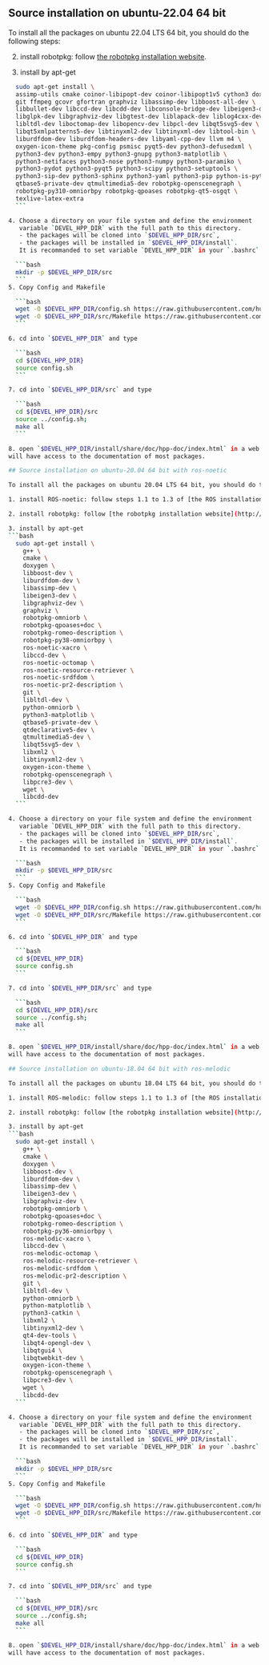 ## Source installation on ubuntu-22.04 64 bit

To install all the packages on ubuntu 22.04 LTS 64 bit, you should do the following steps:

  2. install robotpkg: follow [the robotpkg installation website](http://robotpkg.openrobots.org/debian.html).

  3. install by apt-get
  ```bash
    sudo apt-get install \
    assimp-utils cmake coinor-libipopt-dev coinor-libipopt1v5 cython3 doxygen \
    git ffmpeg gcovr gfortran graphviz libassimp-dev libboost-all-dev \
    libbullet-dev libccd-dev libcdd-dev libconsole-bridge-dev libeigen3-dev \
    libglpk-dev libgraphviz-dev libgtest-dev liblapack-dev liblog4cxx-dev \
    libltdl-dev liboctomap-dev libopencv-dev libpcl-dev libqt5svg5-dev \
    libqt5xmlpatterns5-dev libtinyxml2-dev libtinyxml-dev libtool-bin \
    liburdfdom-dev liburdfdom-headers-dev libyaml-cpp-dev llvm m4 \
    oxygen-icon-theme pkg-config psmisc pyqt5-dev python3-defusedxml \
    python3-dev python3-empy python3-gnupg python3-matplotlib \
    python3-netifaces python3-nose python3-numpy python3-paramiko \
    python3-pydot python3-pyqt5 python3-scipy python3-setuptools \
    python3-sip-dev python3-sphinx python3-yaml python3-pip python-is-python3 \
    qtbase5-private-dev qtmultimedia5-dev robotpkg-openscenegraph \
    robotpkg-py310-omniorbpy robotpkg-qpoases robotpkg-qt5-osgqt \
    texlive-latex-extra
    ```

  4. Choose a directory on your file system and define the environment
     variable `DEVEL_HPP_DIR` with the full path to this directory.
     - the packages will be cloned into `$DEVEL_HPP_DIR/src`,
     - the packages will be installed in `$DEVEL_HPP_DIR/install`.
     It is recommanded to set variable `DEVEL_HPP_DIR` in your `.bashrc` for future use.

    ```bash
    mkdir -p $DEVEL_HPP_DIR/src
    ```
  5. Copy Config and Makefile

    ```bash
    wget -O $DEVEL_HPP_DIR/config.sh https://raw.githubusercontent.com/humanoid-path-planner/hpp-doc/stable/doc/config/ubuntu-22.04.sh
    wget -O $DEVEL_HPP_DIR/src/Makefile https://raw.githubusercontent.com/humanoid-path-planner/hpp-doc/stable/makefiles/devel.mk
    ```

  6. cd into `$DEVEL_HPP_DIR` and type

    ```bash
    cd ${DEVEL_HPP_DIR}
    source config.sh
    ```

  7. cd into `$DEVEL_HPP_DIR/src` and type

    ```bash
    cd ${DEVEL_HPP_DIR}/src
    source ../config.sh;
    make all
    ```

  8. open `$DEVEL_HPP_DIR/install/share/doc/hpp-doc/index.html` in a web brower and you
  will have access to the documentation of most packages.

## Source installation on ubuntu-20.04 64 bit with ros-noetic

To install all the packages on ubuntu 20.04 LTS 64 bit, you should do the following steps:

  1. install ROS-noetic: follow steps 1.1 to 1.3 of [the ROS installation website.](http://wiki.ros.org/noetic/Installation/Ubuntu).

  2. install robotpkg: follow [the robotpkg installation website](http://robotpkg.openrobots.org/debian.html).

  3. install by apt-get
  ```bash
    sudo apt-get install \
      g++ \
      cmake \
      doxygen \
      libboost-dev \
      liburdfdom-dev \
      libassimp-dev \
      libeigen3-dev \
      libgraphviz-dev \
      graphviz \
      robotpkg-omniorb \
      robotpkg-qpoases+doc \
      robotpkg-romeo-description \
      robotpkg-py38-omniorbpy \
      ros-noetic-xacro \
      libccd-dev \
      ros-noetic-octomap \
      ros-noetic-resource-retriever \
      ros-noetic-srdfdom \
      ros-noetic-pr2-description \
      git \
      libltdl-dev \
      python-omniorb \
      python3-matplotlib \
      qtbase5-private-dev \
      qtdeclarative5-dev \
      qtmultimedia5-dev \
      libqt5svg5-dev \
      libxml2 \
      libtinyxml2-dev \
      oxygen-icon-theme \
      robotpkg-openscenegraph \
      libpcre3-dev \
      wget \
      libcdd-dev
    ```

  4. Choose a directory on your file system and define the environment
     variable `DEVEL_HPP_DIR` with the full path to this directory.
     - the packages will be cloned into `$DEVEL_HPP_DIR/src`,
     - the packages will be installed in `$DEVEL_HPP_DIR/install`.
     It is recommanded to set variable `DEVEL_HPP_DIR` in your `.bashrc` for future use.

    ```bash
    mkdir -p $DEVEL_HPP_DIR/src
    ```
  5. Copy Config and Makefile

    ```bash
    wget -O $DEVEL_HPP_DIR/config.sh https://raw.githubusercontent.com/humanoid-path-planner/hpp-doc/stable/doc/config/ubuntu-20.04-noetic.sh
    wget -O $DEVEL_HPP_DIR/src/Makefile https://raw.githubusercontent.com/humanoid-path-planner/hpp-doc/stable/makefiles/devel.mk
    ```

  6. cd into `$DEVEL_HPP_DIR` and type

    ```bash
    cd ${DEVEL_HPP_DIR}
    source config.sh
    ```

  7. cd into `$DEVEL_HPP_DIR/src` and type

    ```bash
    cd ${DEVEL_HPP_DIR}/src
    source ../config.sh;
    make all
    ```

  8. open `$DEVEL_HPP_DIR/install/share/doc/hpp-doc/index.html` in a web brower and you
  will have access to the documentation of most packages.

## Source installation on ubuntu-18.04 64 bit with ros-melodic

To install all the packages on ubuntu 18.04 LTS 64 bit, you should do the following steps:

  1. install ROS-melodic: follow steps 1.1 to 1.3 of [the ROS installation website.](http://wiki.ros.org/melodic/Installation/Ubuntu).

  2. install robotpkg: follow [the robotpkg installation website](http://robotpkg.openrobots.org/debian.html).

  3. install by apt-get
  ```bash
    sudo apt-get install \
      g++ \
      cmake \
      doxygen \
      libboost-dev \
      liburdfdom-dev \
      libassimp-dev \
      libeigen3-dev \
      libgraphviz-dev \
      robotpkg-omniorb \
      robotpkg-qpoases+doc \
      robotpkg-romeo-description \
      robotpkg-py36-omniorbpy \
      ros-melodic-xacro \
      libccd-dev \
      ros-melodic-octomap \
      ros-melodic-resource-retriever \
      ros-melodic-srdfdom \
      ros-melodic-pr2-description \
      git \
      libltdl-dev \
      python-omniorb \
      python-matplotlib \
      python3-catkin \
      libxml2 \
      libtinyxml2-dev \
      qt4-dev-tools \
      libqt4-opengl-dev \
      libqtgui4 \
      libqtwebkit-dev \
      oxygen-icon-theme \
      robotpkg-openscenegraph \
      libpcre3-dev \
      wget \
      libcdd-dev
    ```

  4. Choose a directory on your file system and define the environment
     variable `DEVEL_HPP_DIR` with the full path to this directory.
     - the packages will be cloned into `$DEVEL_HPP_DIR/src`,
     - the packages will be installed in `$DEVEL_HPP_DIR/install`.
     It is recommanded to set variable `DEVEL_HPP_DIR` in your `.bashrc` for future use.

    ```bash
    mkdir -p $DEVEL_HPP_DIR/src
    ```
  5. Copy Config and Makefile

    ```bash
    wget -O $DEVEL_HPP_DIR/config.sh https://raw.githubusercontent.com/humanoid-path-planner/hpp-doc/stable/doc/config/ubuntu-18.04-melodic.sh
    wget -O $DEVEL_HPP_DIR/src/Makefile https://raw.githubusercontent.com/humanoid-path-planner/hpp-doc/stable/makefiles/devel.mk
    ```

  6. cd into `$DEVEL_HPP_DIR` and type

    ```bash
    cd ${DEVEL_HPP_DIR}
    source config.sh
    ```

  7. cd into `$DEVEL_HPP_DIR/src` and type

    ```bash
    cd ${DEVEL_HPP_DIR}/src
    source ../config.sh;
    make all
    ```

  8. open `$DEVEL_HPP_DIR/install/share/doc/hpp-doc/index.html` in a web brower and you
  will have access to the documentation of most packages.

